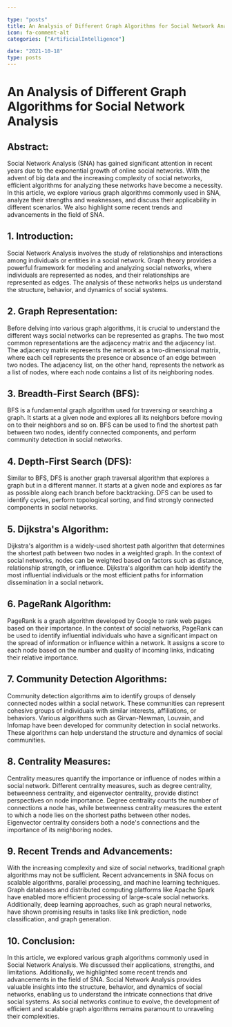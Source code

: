 ```yaml
---

type: "posts"
title: An Analysis of Different Graph Algorithms for Social Network Analysis
icon: fa-comment-alt
categories: ["ArtificialIntelligence"]

date: "2021-10-18"
type: posts
---
```





# An Analysis of Different Graph Algorithms for Social Network Analysis

## Abstract:
Social Network Analysis (SNA) has gained significant attention in recent years due to the exponential growth of online social networks. With the advent of big data and the increasing complexity of social networks, efficient algorithms for analyzing these networks have become a necessity. In this article, we explore various graph algorithms commonly used in SNA, analyze their strengths and weaknesses, and discuss their applicability in different scenarios. We also highlight some recent trends and advancements in the field of SNA.

## 1. Introduction:
Social Network Analysis involves the study of relationships and interactions among individuals or entities in a social network. Graph theory provides a powerful framework for modeling and analyzing social networks, where individuals are represented as nodes, and their relationships are represented as edges. The analysis of these networks helps us understand the structure, behavior, and dynamics of social systems.

## 2. Graph Representation:
Before delving into various graph algorithms, it is crucial to understand the different ways social networks can be represented as graphs. The two most common representations are the adjacency matrix and the adjacency list. The adjacency matrix represents the network as a two-dimensional matrix, where each cell represents the presence or absence of an edge between two nodes. The adjacency list, on the other hand, represents the network as a list of nodes, where each node contains a list of its neighboring nodes.

## 3. Breadth-First Search (BFS):
BFS is a fundamental graph algorithm used for traversing or searching a graph. It starts at a given node and explores all its neighbors before moving on to their neighbors and so on. BFS can be used to find the shortest path between two nodes, identify connected components, and perform community detection in social networks.

## 4. Depth-First Search (DFS):
Similar to BFS, DFS is another graph traversal algorithm that explores a graph but in a different manner. It starts at a given node and explores as far as possible along each branch before backtracking. DFS can be used to identify cycles, perform topological sorting, and find strongly connected components in social networks.

## 5. Dijkstra's Algorithm:
Dijkstra's algorithm is a widely-used shortest path algorithm that determines the shortest path between two nodes in a weighted graph. In the context of social networks, nodes can be weighted based on factors such as distance, relationship strength, or influence. Dijkstra's algorithm can help identify the most influential individuals or the most efficient paths for information dissemination in a social network.

## 6. PageRank Algorithm:
PageRank is a graph algorithm developed by Google to rank web pages based on their importance. In the context of social networks, PageRank can be used to identify influential individuals who have a significant impact on the spread of information or influence within a network. It assigns a score to each node based on the number and quality of incoming links, indicating their relative importance.

## 7. Community Detection Algorithms:
Community detection algorithms aim to identify groups of densely connected nodes within a social network. These communities can represent cohesive groups of individuals with similar interests, affiliations, or behaviors. Various algorithms such as Girvan-Newman, Louvain, and Infomap have been developed for community detection in social networks. These algorithms can help understand the structure and dynamics of social communities.

## 8. Centrality Measures:
Centrality measures quantify the importance or influence of nodes within a social network. Different centrality measures, such as degree centrality, betweenness centrality, and eigenvector centrality, provide distinct perspectives on node importance. Degree centrality counts the number of connections a node has, while betweenness centrality measures the extent to which a node lies on the shortest paths between other nodes. Eigenvector centrality considers both a node's connections and the importance of its neighboring nodes.

## 9. Recent Trends and Advancements:
With the increasing complexity and size of social networks, traditional graph algorithms may not be sufficient. Recent advancements in SNA focus on scalable algorithms, parallel processing, and machine learning techniques. Graph databases and distributed computing platforms like Apache Spark have enabled more efficient processing of large-scale social networks. Additionally, deep learning approaches, such as graph neural networks, have shown promising results in tasks like link prediction, node classification, and graph generation.

## 10. Conclusion:
In this article, we explored various graph algorithms commonly used in Social Network Analysis. We discussed their applications, strengths, and limitations. Additionally, we highlighted some recent trends and advancements in the field of SNA. Social Network Analysis provides valuable insights into the structure, behavior, and dynamics of social networks, enabling us to understand the intricate connections that drive social systems. As social networks continue to evolve, the development of efficient and scalable graph algorithms remains paramount to unraveling their complexities.